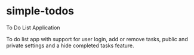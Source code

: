 # simple-todos
To Do List Application

To do list app with support for user login, add or remove tasks, public and private settings and a hide completed tasks feature.
